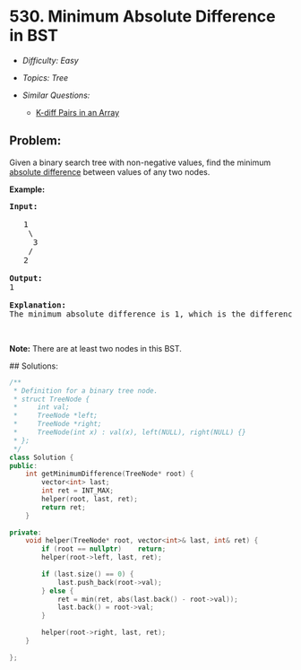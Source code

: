 # 530. Minimum Absolute Difference in BST

* *Difficulty: Easy*

* *Topics: Tree*

* *Similar Questions:*

  * [K-diff Pairs in an Array](k-diff-pairs-in-an-array.md)

## Problem:

<p>Given a binary search tree with non-negative values, find the minimum <a href="https://en.wikipedia.org/wiki/Absolute_difference">absolute difference</a> between values of any two nodes.</p>

<p><b>Example:</b></p>

<pre>
<b>Input:</b>

   1
    \
     3
    /
   2

<b>Output:</b>
1

<b>Explanation:</b>
The minimum absolute difference is 1, which is the difference between 2 and 1 (or between 2 and 3).
</pre>

<p>&nbsp;</p>

<p><b>Note:</b> There are at least two nodes in this BST.</p>
## Solutions:

```c++
/**
 * Definition for a binary tree node.
 * struct TreeNode {
 *     int val;
 *     TreeNode *left;
 *     TreeNode *right;
 *     TreeNode(int x) : val(x), left(NULL), right(NULL) {}
 * };
 */
class Solution {
public:
    int getMinimumDifference(TreeNode* root) {
        vector<int> last;
        int ret = INT_MAX;
        helper(root, last, ret);
        return ret;
    }
    
private:
    void helper(TreeNode* root, vector<int>& last, int& ret) {
        if (root == nullptr)    return;
        helper(root->left, last, ret);
        
        if (last.size() == 0) {
            last.push_back(root->val);
        } else {
            ret = min(ret, abs(last.back() - root->val));
            last.back() = root->val;
        }
        
        helper(root->right, last, ret);
    }
    
};
```
